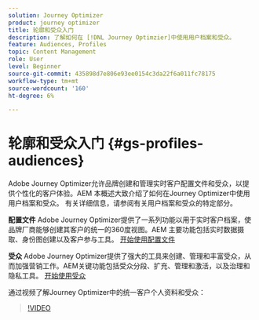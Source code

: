 ```yaml
---
solution: Journey Optimizer
product: journey optimizer
title: 轮廓和受众入门
description: 了解如何在 [!DNL Journey Optimzier]中使用用户档案和受众。
feature: Audiences, Profiles
topic: Content Management
role: User
level: Beginner
source-git-commit: 435898d7e806e93ee0154c3da22f6a011fc78175
workflow-type: tm+mt
source-wordcount: '160'
ht-degree: 6%

---
```



# 轮廓和受众入门 {#gs-profiles-audiences}

Adobe Journey Optimizer允许品牌创建和管理实时客户配置文件和受众，以提供个性化的客户体验。&#x200B;AEM 本概述大致介绍了如何在Journey Optimizer中使用用户档案和受众。 有关详细信息，请参阅有关用户档案和受众的特定部分。

**配置文件**
Adobe Journey Optimizer提供了一系列功能以用于实时客户档案，使品牌厂商能够创建其客户的统一的360度视图。&#x200B;AEM 主要功能包括实时数据摄取、身份图创建以及客户参与工具。 [开始使用配置文件](get-started-profiles.md)

**受众**
Adobe Journey Optimizer提供了强大的工具来创建、管理和丰富受众，从而加强营销工作。&#x200B;AEM关键功能包括受众分段、扩充、管理和激活，以及治理和隐私工具。 [开始使用受众](about-audiences.md)

通过视频了解Journey Optimizer中的统一客户个人资料和受众：

>[!VIDEO](https://video.tv.adobe.com/v/3432671?quality=12)
